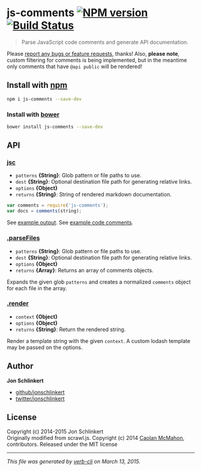 # js-comments [![NPM version](https://badge.fury.io/js/js-comments.svg)](http://badge.fury.io/js/js-comments)  [![Build Status](https://travis-ci.org/jonschlinkert/js-comments.svg)](https://travis-ci.org/jonschlinkert/js-comments) 

> Parse JavaScript code comments and generate API documentation.

Please [report any bugs or feature requests](https://github.com/jonschlinkert/js-comments/issues), thanks! Also, **please note**, custom filtering for comments is being implemented, but in the meantime only comments that have `@api public` will be rendered!

## Install with [npm](npmjs.org)

```bash
npm i js-comments --save-dev
```
### Install with [bower](https://github.com/bower/bower)

```bash
bower install js-comments --save-dev
```

## API
### [jsc](./index.js#L42)

* `patterns` **{String}**: Glob pattern or file paths to use.    
* `dest` **{String}**: Optional destination file path for generating relative links.    
* `options` **{Object}**    
* `returns` **{String}**: String of rendered markdown documentation.  

```js
var comments = require('js-comments');
var docs = comments(string);
```

See [example output](./test/actual/comments.json).
See [example code comments](./index.js).

### [.parseFiles](./index.js#L58)

* `patterns` **{String}**: Glob pattern or file paths to use.    
* `dest` **{String}**: Optional destination file path for generating relative links.    
* `options` **{Object}**    
* `returns` **{Array}**: Returns an array of comments objects.  

Expands the given glob `patterns` and creates a normalized
`comments` object for each file in the array.

### [.render](./index.js#L86)

* `context` **{Object}**    
* `options` **{Object}**    
* `returns` **{String}**: Return the rendered string.  

Render a template string with the given `context`. A
custom lodash template may be passed on the options.

## Author

**Jon Schlinkert**
 
+ [github/jonschlinkert](https://github.com/jonschlinkert)
+ [twitter/jonschlinkert](http://twitter.com/jonschlinkert) 

## License

Copyright (c) 2014-2015 Jon Schlinkert  
Originally modified from scrawl.js. Copyright (c) 2014 [Caolan McMahon](https://github.com/caolan), contributors.
Released under the MIT license

***

_This file was generated by [verb-cli](https://github.com/assemble/verb-cli) on March 13, 2015._